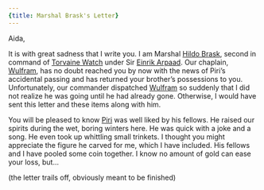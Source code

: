 ```yaml
---
{title: Marshal Brask's Letter}
---
```

Aida,

It is with great sadness that I write you. I am Marshal [Hildo Brask](<../../../people/addermarians/hildo-brask.md>), second in command of [Torvaine Watch](<../../../gazetteer/greater-sembara/addermarch/torvaine-watch.md>) under Sir [Einrik Arpaad](<../../../people/addermarians/einrik-arpaad.md>). Our chaplain, [Wulfram](<../../../people/addermarians/wulfram.md>), has no doubt reached you by now with the news of Piri’s accidental passing and has returned your brother’s possessions to you. Unfortunately, our commander dispatched [Wulfram](<../../../people/addermarians/wulfram.md>) so suddenly that I did not realize he was going until he had already gone. Otherwise, I would have sent this letter and these items along with him.

You will be pleased to know [Piri](<../../../people/addermarians/piri.md>) was well liked by his fellows. He raised our spirits during the wet, boring winters here. He was quick with a joke and a song. He even took up whittling small trinkets. I thought you might appreciate the figure he carved for me, which I have included. His fellows and I have pooled some coin together. I know no amount of gold can ease your loss, but...

(the letter trails off, obviously meant to be finished)